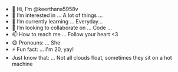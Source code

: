 - 👋 Hi, I’m @keerthana5958v       
- 👀 I’m interested in ... A lot of things ...           
- 🌱 I’m currently learning ... Everyday...              
- 💞️ I’m looking to collaborate on ... Code ...               
- 📫 How to reach me ... Follow your heart <3                    
- 😄 Pronouns: ... She       
- ⚡ Fun fact: ... I'm 20, yay!           
- Just know that: ... Not all clouds float, sometimes they sit on a hot machine    
   
<!--- 
keerthana5958v/keerthana5958v is a ✨ special ✨ repository because its `README.md` (this file) appears on your GitHub profile.
You can click the Preview link to take a look at your changes.
--->
